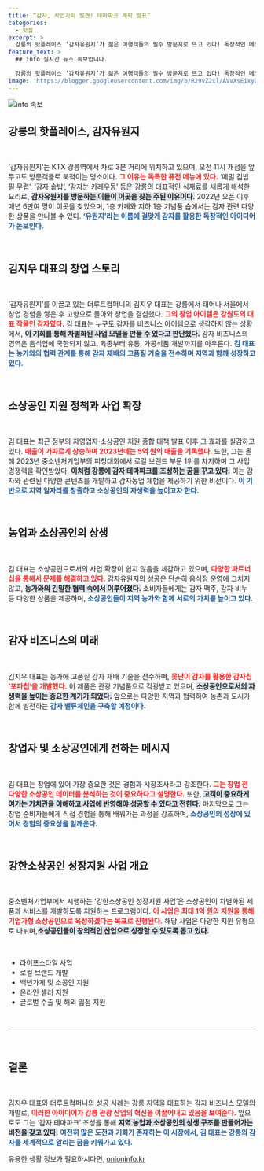 ```yaml
---
title: “감자, 사업기회 발견! 테마파크 계획 발표”
categories:
  - 맛집
excerpt: >
  강릉의 핫플레이스 ‘감자유원지’가 젊은 여행객들의 필수 방문지로 뜨고 있다! 독창적인 메밀 김밥과 감자 솥밥 등 퓨전 메뉴로 강릉의 매력을 한껏 살린 이곳의 비밀을 파헤쳐보자.
feature_text: >
  ## info 실시간 뉴스 속보입니다.

  강릉의 핫플레이스 ‘감자유원지’가 젊은 여행객들의 필수 방문지로 뜨고 있다! 독창적인 메밀 김밥과 감자 솥밥 등 퓨전 메뉴로 강릉의 매력을 한껏 살린 이곳의 비밀을 파헤쳐보자.
image: 'https://blogger.googleusercontent.com/img/b/R29vZ2xl/AVvXsEixyZcFfHzMRdzZMjFBmAUKJYCLCGyLL1o632UiGVXcaFdKo_bkvkuCioo0uUKlGfBVcT3P84aROyZIXSBEx3Aw5nCQ3pTgDom1WDC4m8eifvWiAmWEEVb4x6G_l8C0QH225ldMjyaFvpxGEBGNO37VmDTDMHGhJPq73UglMfDca1-0aw/s1600/blogspot.png'
---
```


<p><img src="https://blogger.googleusercontent.com/img/b/R29vZ2xl/AVvXsEixyZcFfHzMRdzZMjFBmAUKJYCLCGyLL1o632UiGVXcaFdKo_bkvkuCioo0uUKlGfBVcT3P84aROyZIXSBEx3Aw5nCQ3pTgDom1WDC4m8eifvWiAmWEEVb4x6G_l8C0QH225ldMjyaFvpxGEBGNO37VmDTDMHGhJPq73UglMfDca1-0aw/s1600/blogspot.png" alt="info 속보" /></p>

<h2 data-ke-size="size26">강릉의 핫플레이스, 감자유원지</h2>

<p data-ke-size="size16">&nbsp;</p>

<p>‘감자유원지’는 KTX 강릉역에서 차로 3분 거리에 위치하고 있으며, 오전 11시 개점을 앞두고도 방문객들로 북적이는 명소이다. <b><span style="color: #ee2323;">그 이유는 독특한 퓨전 메뉴에 있다.</span></b> ‘메밀 김밥 필 무렵’, ‘감자 솥밥’, ‘감자눈 카레우동’ 등은 강릉의 대표적인 식재료를 새롭게 해석한 요리로, <b><span style="background-color: #21538527;">감자유원지를 방문하는 이들이 이곳을 찾는 주된 이유이다.</span></b> 2022년 오픈 이후 매년 6만여 명이 이곳을 찾았으며, 1층 카페와 지하 1층 기념품 숍에서는 감자 관련 다양한 상품을 만나볼 수 있다. <b><span style="color: #1a5490;">‘유원지’라는 이름에 걸맞게 감자를 활용한 독창적인 아이디어가 돋보인다.</span></b></p>

<p data-ke-size="size16">&nbsp;</p>

<h2 data-ke-size="size26">김지우 대표의 창업 스토리</h2>

<p data-ke-size="size16">&nbsp;</p>

<p>‘감자유원지’를 이끌고 있는 더루트컴퍼니의 김지우 대표는 강릉에서 태어나 서울에서 창업 경험을 쌓은 후 고향으로 돌아와 창업을 결심했다. <b><span style="color: #ee2323;">그의 창업 아이템은 강원도의 대표 작물인 감자였다.</span></b> 김 대표는 누구도 감자를 비즈니스 아이템으로 생각하지 않는 상황에서, <b><span style="background-color: #21538527;">이 기회를 통해 차별화된 사업 모델을 만들 수 있다고 판단했다.</span></b> 감자 비즈니스의 영역은 음식업에 국한되지 않고, 육종부터 유통, 가공식품 개발까지를 아우른다. <b><span style="color: #1a5490;">김 대표는 농가와의 협력 관계를 통해 감자 재배의 고품질 기술을 전수하며 지역과 함께 성장하고 있다.</span></b></p>

<p data-ke-size="size16">&nbsp;</p>

<h2 data-ke-size="size26">소상공인 지원 정책과 사업 확장</h2>

<p data-ke-size="size16">&nbsp;</p>

<p>김 대표는 최근 정부의 자영업자·소상공인 지원 종합 대책 발표 이후 그 효과를 실감하고 있다. <b><span style="color: #ee2323;">매출이 가파르게 상승하며 2023년에는 5억 원의 매출을 기록했다.</span></b> 또한, 그는 올해 2023년 중소벤처기업부의 피칭대회에서 로컬 브랜드 부문 1위를 차지하며 그 사업 경쟁력을 확인받았다. <b><span style="background-color: #21538527;">이처럼 강릉에 감자 테마파크를 조성하는 꿈을 꾸고 있다.</span></b> 이는 감자와 관련된 다양한 콘텐츠를 개발하고 감자농업 체험을 제공하기 위한 비전이다. <b><span style="color: #1a5490;">이 기반으로 지역 일자리를 창출하고 소상공인의 자생력을 높이고자 한다.</span></b></p>

<p data-ke-size="size16">&nbsp;</p>

<h2 data-ke-size="size26">농업과 소상공인의 상생</h2>

<p data-ke-size="size16">&nbsp;</p>

<p>김 대표는 소상공인으로서의 사업 확장이 쉽지 않음을 체감하고 있으며, <b><span style="color: #ee2323;">다양한 파트너십을 통해서 문제를 해결하고 있다.</span></b> 감자유원지의 성공은 단순히 음식점 운영에 그치지 않고, <b><span style="background-color: #21538527;">농가와의 긴밀한 협력 속에서 이루어졌다.</span></b> 소비자들에게는 감자 맥주, 감자 비누 등 다양한 상품을 제공하며, <b><span style="color: #1a5490;">소상공인들이 지역 농가와 함께 서로의 가치를 높이고 있다.</span></b></p>

<p data-ke-size="size16">&nbsp;</p>

<h2 data-ke-size="size26">감자 비즈니스의 미래</h2>

<p data-ke-size="size16">&nbsp;</p>

<p>김지우 대표는 농가에 고품질 감자 재배 기술을 전수하며, <b><span style="color: #ee2323;">못난이 감자를 활용한 감자칩 ‘포파칩’을 개발했다.</span></b> 이 제품은 관광 기념품으로 각광받고 있으며, <b><span style="background-color: #21538527;">소상공인으로서의 자생력을 높이는 중요한 계기가 되었다.</span></b> 앞으로는 다양한 지역과 협력하여 농촌과 도시가 함께 발전하는 <b><span style="color: #1a5490;">감자 밸류체인을 구축할 예정이다.</span></b></p>

<p data-ke-size="size16">&nbsp;</p>

<h2 data-ke-size="size26">창업자 및 소상공인에게 전하는 메시지</h2>

<p data-ke-size="size16">&nbsp;</p>

<p>김 대표는 창업에 있어 가장 중요한 것은 경험과 시장조사라고 강조한다. <b><span style="color: #ee2323;">그는 창업 전 다양한 소상공인 데이터를 분석하는 것이 중요하다고 설명한다.</span></b> 또한, <b><span style="background-color: #21538527;">고객이 중요하게 여기는 가치관을 이해하고 사업에 반영해야 성공할 수 있다고 전한다.</span></b> 마지막으로 그는 창업 준비자들에게 직접 경험을 통해 배워가는 과정을 강조하며, <b><span style="color: #1a5490;">소상공인의 성장에 있어서 경험의 중요성을 일깨운다.</span></b></p>

<p data-ke-size="size16">&nbsp;</p>

<h2 data-ke-size="size26">강한소상공인 성장지원 사업 개요</h2>

<p data-ke-size="size16">&nbsp;</p>

<p>중소벤처기업부에서 시행하는 ‘강한소상공인 성장지원 사업’은 소상공인이 차별화된 제품과 서비스를 개발하도록 지원하는 프로그램이다. <b><span style="color: #ee2323;">이 사업은 최대 1억 원의 지원을 통해 기업가형 소상공인으로 육성하겠다는 목표로 진행된다.</span></b> 해당 사업은 다양한 지원 유형으로 나뉘며,<b><span style="background-color: #21538527;">소상공인들이 창의적인 산업으로 성장할 수 있도록 돕고 있다.</span></b>  </p>

<p data-ke-size="size16">&nbsp;</p>

<ul>
    <li>라이프스타일 사업</li>
    <li>로컬 브랜드 개발</li>
    <li>백년가게 및 소공인 지원</li>
    <li>온라인 셀러 지원</li>
    <li>글로벌 수출 및 해외 입점 지원</li>
</ul>

<p data-ke-size="size16">&nbsp;</p>

<hr/>

<p data-ke-size="size16">&nbsp;</p>

<h2 data-ke-size="size26">결론</h2>

<p data-ke-size="size16">&nbsp;</p>

<p>김지우 대표와 더루트컴퍼니의 성공 사례는 강릉 지역을 대표하는 감자 비즈니스 모델의 개발로, <b><span style="color: #ee2323;">이러한 아이디어가 강릉 관광 산업의 혁신을 이끌어내고 있음을 보여준다.</span></b> 앞으로도 그는 ‘감자 테마파크’ 조성을 통해 <b><span style="background-color: #21538527;">지역 농업과 소상공인의 상생 구조를 만들어가는 비전을 갖고 있다.</span></b> <b><span style="color: #1a5490;">여전히 많은 도전과 기회가 존재하는 이 시장에서, 김 대표는 강릉의 감자를 세계적으로 알리는 꿈을 키워가고 있다.</span></b></p>
유용한 생활 정보가 필요하시다면, <a href="https://onioninfo.kr" rel="dofollow">onioninfo.kr</a>


